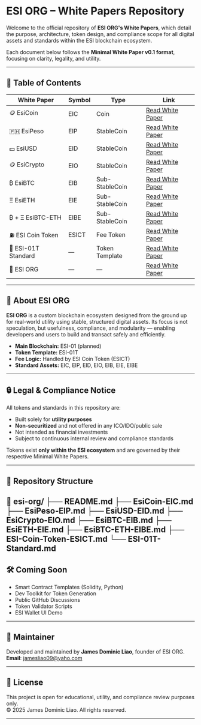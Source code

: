 # ESI ORG – White Papers Repository

Welcome to the official repository of **ESI ORG's White Papers**, which detail the purpose, architecture, token design, and compliance scope for all digital assets and standards within the ESI blockchain ecosystem.

Each document below follows the **Minimal White Paper v0.1 format**, focusing on clarity, legality, and utility.

---

## 📘 Table of Contents

| White Paper | Symbol | Type | Link |
|-------------|--------|------|------|
| 🪙 EsiCoin        | EIC    | Coin            | [Read White Paper](./EsiCoin-EIC.md) |
| 🇵🇭 EsiPeso        | EIP    | StableCoin      | [Read White Paper](./EsiPeso-EIP.md) |
| 💵 EsiUSD         | EID    | StableCoin      | [Read White Paper](./EsiUSD-EID.md) |
| 🪙 EsiCrypto      | EIO    | StableCoin      | [Read White Paper](./EsiCrypto-EIO.md) |
| ₿ EsiBTC         | EIB    | Sub-StableCoin  | [Read White Paper](./EsiBTC-EIB.md) |
| Ξ EsiETH         | EIE    | Sub-StableCoin  | [Read White Paper](./EsiETH-EIE.md) |
| ₿ + Ξ EsiBTC-ETH | EIBE   | Sub-StableCoin  | [Read White Paper](./EsiBTC-ETH-EIBE.md) |
| ⛽ ESI Coin Token | ESICT  | Fee Token       | [Read White Paper](./ESI-Coin-Token-ESICT.md) |
| 🧱 ESI-01T Standard | —     | Token Template  | [Read White Paper](./ESI-01T-Standard.md) |
| 🧱 ESI ORG | —     | —  | [Read White Paper](./ESI-ORG.md) |

---

## 📌 About ESI ORG

**ESI ORG** is a custom blockchain ecosystem designed from the ground up for real-world utility using stable, structured digital assets. Its focus is not speculation, but usefulness, compliance, and modularity — enabling developers and users to build and transact safely and efficiently.

- **Main Blockchain:** ESI-01 (planned)
- **Token Template:** ESI-01T
- **Fee Logic:** Handled by ESI Coin Token (ESICT)
- **Standard Assets:** EIC, EIP, EID, EIO, EIB, EIE, EIBE

---

## 🔒 Legal & Compliance Notice

All tokens and standards in this repository are:

- Built solely for **utility purposes**
- **Non-securitized** and not offered in any ICO/IDO/public sale
- Not intended as financial investments
- Subject to continuous internal review and compliance standards

Tokens exist **only within the ESI ecosystem** and are governed by their respective Minimal White Papers.

---

## 📂 Repository Structure

📁 esi-org/
├── README.md
├── EsiCoin-EIC.md
├── EsiPeso-EIP.md
├── EsiUSD-EID.md
├── EsiCrypto-EIO.md
├── EsiBTC-EIB.md
├── EsiETH-EIE.md
├── EsiBTC-ETH-EIBE.md
├── ESI-Coin-Token-ESICT.md
└── ESI-01T-Standard.md
---

## 🛠️ Coming Soon

- Smart Contract Templates (Solidity, Python)
- Dev Toolkit for Token Generation
- Public GitHub Discussions
- Token Validator Scripts
- ESI Wallet UI Demo

---

## 👤 Maintainer

Developed and maintained by **James Dominic Liao**, founder of ESI ORG.
**Email**: jamesliao09@yaho.com

---

## 📄 License

This project is open for educational, utility, and compliance review purposes only.  
© 2025 James Dominic Liao. All rights reserved.

---
